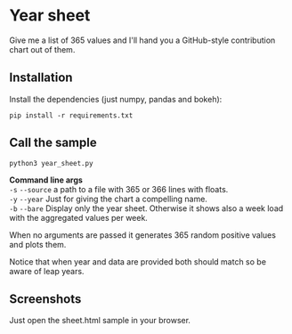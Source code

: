 # Year sheet
Give me a list of 365 values and I'll hand you a GitHub-style contribution chart out of them.

## Installation
Install the dependencies (just numpy, pandas and bokeh):
```
pip install -r requirements.txt
```

## Call the sample
```
python3 year_sheet.py
```

**Command line args**  
`-s` `--source` a path to a file with 365 or 366 lines with floats.   
`-y` `--year` Just for giving the chart a compelling name.   
`-b` `--bare` Display only the year sheet. Otherwise it shows also a week load with the aggregated values per week.  

When no arguments are passed it generates 365 random positive values and plots them.  

Notice that when year and data are provided both should match so be aware of leap years.  

## Screenshots
Just open the sheet.html sample in your browser.

